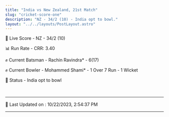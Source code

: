 ```yaml
---
title: "India vs New Zealand, 21st Match"
slug: "cricket-score-one"
description: "NZ - 34/2 (10) - India opt to bowl."
layout: "../../layouts/PostLayout.astro"
---
```


🔴 Live Score - NZ - 34/2 (10)  

📊 Run Rate - CRR: 3.40  

✊ Current Batsman - Rachin Ravindra* - 6(17)  

✊ Current Bowler - Mohammed Shami* - 1 Over 7 Run - 1 Wicket  

📑 Status - India opt to bowl

<br />

***

📝 Last Updated on : 10/22/2023, 2:54:37 PM

***

